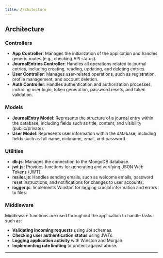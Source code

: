 ```yaml
---
title: Architecture
---
```


## Architecture

### Controllers

- **App Controller**: Manages the initialization of the application and handles generic routes (e.g., checking API status).
- **JournalEntries Controller**: Handles all operations related to journal entries, including creating, reading, updating, and deleting entries.
- **User Controller**: Manages user-related operations, such as registration, profile management, and account deletion.
- **Auth Controller**: Handles authentication and authorization processes, including user login, token generation, password resets, and token validation.

### Models

- **JournalEntry Model**: Represents the structure of a journal entry within the database, including fields such as title, content, and visibility (public/private).
- **User Model**: Represents user information within the database, including fields such as full name, nickname, email, and password.

### Utilities

- **db.js**: Manages the connection to the MongoDB database.
- **jwt.js**: Provides functions for generating and verifying JSON Web Tokens (JWT).
- **mailer.js**: Handles sending emails, such as welcome emails, password reset instructions, and notifications for changes to user accounts.
- **logger.js**: Implements Winston for logging crucial information and errors to files.

### Middleware

Middleware functions are used throughout the application to handle tasks such as:
- **Validating incoming requests** using Joi schemas.
- **Checking user authentication status** using JWTs.
- **Logging application activity** with Winston and Morgan.
- **Implementing rate limiting** to protect against abuse.

---

